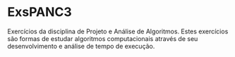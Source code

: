 # ExsPANC3
Exercícios da disciplina de Projeto e Análise de Algoritmos. Estes exercícios são formas de estudar algoritmos computacionais através de seu desenvolvimento e análise de tempo de execução.
